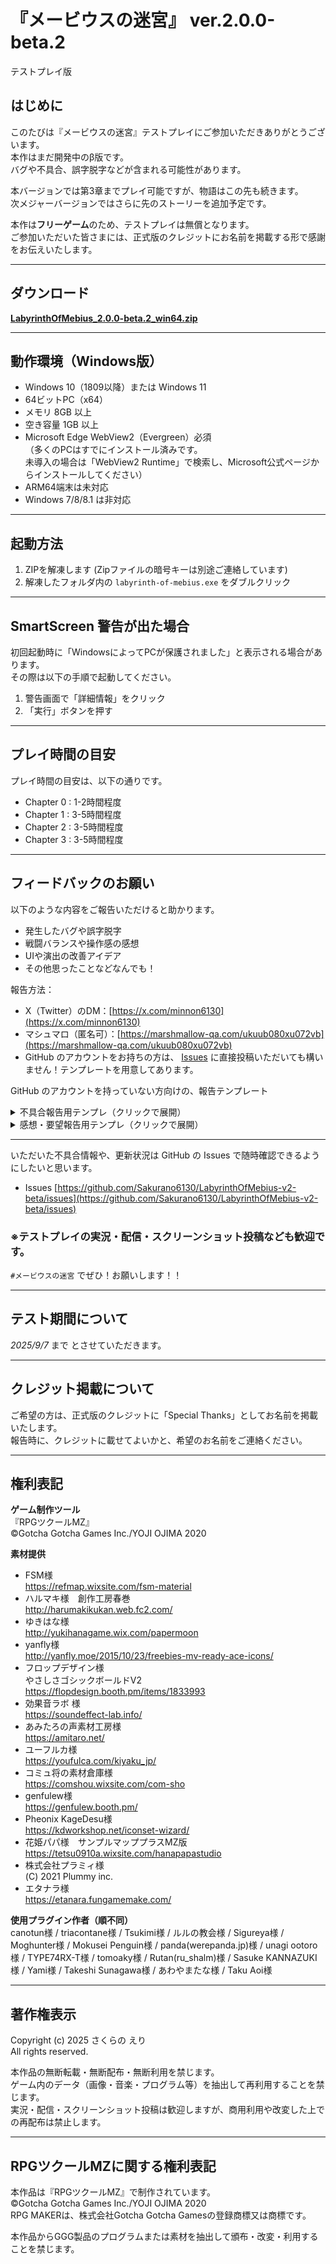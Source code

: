 # 『メービウスの迷宮』 ver.2.0.0-beta.2  
テストプレイ版

## はじめに
このたびは『メービウスの迷宮』テストプレイにご参加いただきありがとうございます。  
本作はまだ開発中のβ版です。  
バグや不具合、誤字脱字などが含まれる可能性があります。  

本バージョンでは第3章までプレイ可能ですが、物語はこの先も続きます。  
次メジャーバージョンではさらに先のストーリーを追加予定です。

本作は**フリーゲーム**のため、テストプレイは無償となります。  
ご参加いただいた皆さまには、正式版のクレジットにお名前を掲載する形で感謝をお伝えいたします。

---

## ダウンロード
[**LabyrinthOfMebius_2.0.0-beta.2_win64.zip**](https://github.com/Sakurano6130/LabyrinthOfMebius-v2-beta/releases/download/v2.0.0-beta.2/LabyrinthOfMebius_2.0.0-beta.2_win64.zip)

---

## 動作環境（Windows版）
- Windows 10（1809以降）または Windows 11
- 64ビットPC（x64）
- メモリ 8GB 以上
- 空き容量 1GB 以上
- Microsoft Edge WebView2（Evergreen）必須  
  （多くのPCはすでにインストール済みです。  
   未導入の場合は「WebView2 Runtime」で検索し、Microsoft公式ページからインストールしてください）
- ARM64端末は未対応
- Windows 7/8/8.1 は非対応

---

## 起動方法
1. ZIPを解凍します (Zipファイルの暗号キーは別途ご連絡しています)
2. 解凍したフォルダ内の `labyrinth-of-mebius.exe` をダブルクリック

---

## SmartScreen 警告が出た場合
初回起動時に「WindowsによってPCが保護されました」と表示される場合があります。  
その際は以下の手順で起動してください。

1. 警告画面で「詳細情報」をクリック
2. 「実行」ボタンを押す

---

## プレイ時間の目安
プレイ時間の目安は、以下の通りです。
 - Chapter 0 : 1-2時間程度
 - Chapter 1 : 3-5時間程度
 - Chapter 2 : 3-5時間程度
 - Chapter 3 : 3-5時間程度

---

## フィードバックのお願い
以下のような内容をご報告いただけると助かります。

- 発生したバグや誤字脱字
- 戦闘バランスや操作感の感想
- UIや演出の改善アイデア
- その他思ったことなどなんでも！

報告方法：
- X（Twitter）のDM：[https://x.com/minnon6130](https://x.com/minnon6130)
- マシュマロ（匿名可）：[https://marshmallow-qa.com/ukuub080xu072vb](https://marshmallow-qa.com/ukuub080xu072vb)
- GitHub のアカウントをお持ちの方は、 [Issues](https://github.com/Sakurano6130/LabyrinthOfMebius-v2-beta/issues) に直接投稿いただいても構いません！テンプレートを用意してあります。

GitHub のアカウントを持っていない方向けの、報告テンプレート


<details>
<summary>不具合報告用テンプレ（クリックで展開）</summary>

```
【バージョン】
（例：2.0.0-beta.2）

【発生した問題】
（何が起きたかを詳しく）

【再現手順】
（例：Chapter○○で、○○の街に行ったあとに、○○に戻るとエラーになる）

【プレイ環境】わかる範囲で大丈夫です
（例：Windows 11 / メモリ 8GB / GeForce GTX 1650）

【スクリーンショットや動画】
（あれば添付）

```

</details>


<details>
<summary>感想・要望報告用テンプレ（クリックで展開）</summary>

```
【バージョン】
（例：2.0.0-beta.2）

【プレイした感想】
（面白かったところや気に入った部分）

【改善してほしい点・要望】
（気になったことや改善案）

【好きなキャラクター】
（理由もあれば）

【その他コメント】
（自由記入）

```

</details>

---

いただいた不具合情報や、更新状況は GitHub の Issues で随時確認できるようにしたいと思います。
- Issues [https://github.com/Sakurano6130/LabyrinthOfMebius-v2-beta/issues](https://github.com/Sakurano6130/LabyrinthOfMebius-v2-beta/issues)

### ※テストプレイの実況・配信・スクリーンショット投稿なども歓迎です。
`#メービウスの迷宮` でぜひ！お願いします！！

---

## テスト期間について
*2025/9/7* まで とさせていただきます。

---

## クレジット掲載について
ご希望の方は、正式版のクレジットに「Special Thanks」としてお名前を掲載いたします。  
報告時に、クレジットに載せてよいかと、希望のお名前をご連絡ください。

---

## 権利表記
**ゲーム制作ツール**  
『RPGツクールMZ』  
©Gotcha Gotcha Games Inc./YOJI OJIMA 2020

**素材提供**  
- FSM様  
  https://refmap.wixsite.com/fsm-material
- ハルマキ様　創作工房春巻  
  http://harumakikukan.web.fc2.com/
- ゆきはな様  
  http://yukihanagame.wix.com/papermoon
- yanfly様  
  http://yanfly.moe/2015/10/23/freebies-mv-ready-ace-icons/
- フロップデザイン様  
  やさしさゴシックボールドV2  
  https://flopdesign.booth.pm/items/1833993
- 効果音ラボ 様  
  https://soundeffect-lab.info/
- あみたろの声素材工房様  
  https://amitaro.net/
- ユーフルカ様  
  https://youfulca.com/kiyaku_jp/
- コミュ将の素材倉庫様  
  https://comshou.wixsite.com/com-sho
- genfulew様  
  https://genfulew.booth.pm/
- Pheonix KageDesu様  
  https://kdworkshop.net/iconset-wizard/
- 花姫パパ様　サンプルマッププラスMZ版  
  https://tetsu0910a.wixsite.com/hanapapastudio
- 株式会社プラミィ様  
  (C) 2021 Plummy inc.
- エタナラ様  
  https://etanara.fungamemake.com/

**使用プラグイン作者（順不同）**  
canotun様 / triacontane様 / Tsukimi様 / ルルの教会様 / Sigureya様 / Moghunter様 / Mokusei Penguin様 / panda(werepanda.jp)様 / unagi ootoro様 / TYPE74RX-T様 / tomoaky様 / Rutan(ru_shalm)様 / Sasuke KANNAZUKI様 / Yami様 / Takeshi Sunagawa様 / あわやまたな様 / Taku Aoi様

---

## 著作権表示
Copyright (c) 2025 さくらの えり  
All rights reserved.

本作品の無断転載・無断配布・無断利用を禁じます。  
ゲーム内のデータ（画像・音楽・プログラム等）を抽出して再利用することを禁じます。  
実況・配信・スクリーンショット投稿は歓迎しますが、商用利用や改変した上での再配布は禁止します。

---

## RPGツクールMZに関する権利表記
本作品は『RPGツクールMZ』で制作されています。  
©Gotcha Gotcha Games Inc./YOJI OJIMA 2020  
RPG MAKERは、株式会社Gotcha Gotcha Gamesの登録商標又は商標です。  

本作品からGGG製品のプログラムまたは素材を抽出して頒布・改変・利用することを禁じます。
